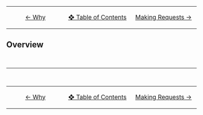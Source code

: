 <table>
  <tr>
    <td align="center" width="300">

[← Why](./1-why.md)</td>
   <td align="center" width="300">
   
[❖ Table of Contents](./0-index.md)</td>
   <td align="center" width="300">

[Making Requests →](./2-requests.md)</td>
  </tr>
</table>

## Overview



<br>

---

<br>

<table>
  <tr>
    <td align="center" width="300">

[← Why](./1-why.md)</td>
   <td align="center" width="300">
   
[❖ Table of Contents](./0-index.md)</td>
   <td align="center" width="300">

[Making Requests →](./2-requests.md)</td>
  </tr>
</table>
